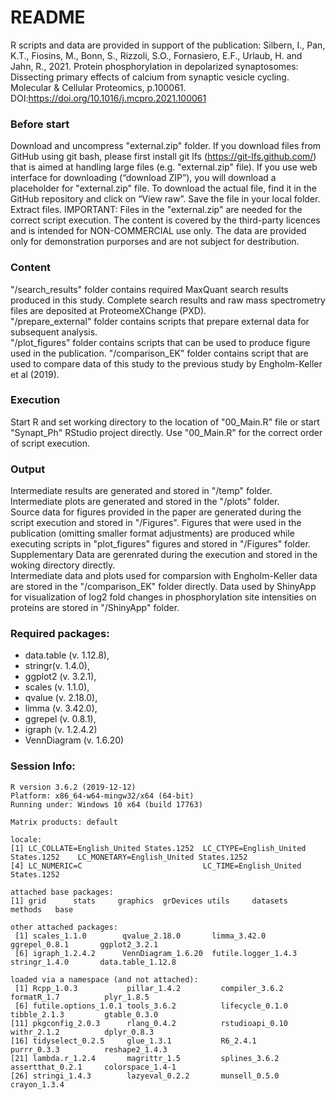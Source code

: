 # README

R scripts and data are provided in support of the publication:
Silbern, I., Pan, K.T., Fiosins, M., Bonn, S., Rizzoli, S.O., Fornasiero, E.F., Urlaub, H. and Jahn, R., 2021. Protein phosphorylation in depolarized synaptosomes: Dissecting primary effects of calcium from synaptic vesicle cycling. Molecular & Cellular Proteomics, p.100061.  
DOI:https://doi.org/10.1016/j.mcpro.2021.100061

### Before start
Download and uncompress "external.zip" folder.
If you download files from GitHub using git bash, please first install git lfs (https://git-lfs.github.com/) that is aimed at handling large files (e.g. "external.zip" file). If you use web interface for downloading (“download ZIP”), you will download a placeholder for "external.zip" file. To download the actual file, find it in the GitHub repository and click on “View raw”. Save the file in your local folder. Extract files.
IMPORTANT: Files in the "external.zip" are needed for the correct script execution. The content is covered by the third-party licences and is intended for NON-COMMERCIAL use only. The data are provided only for demonstration purporses and are not subject for destribution.   

### Content
"/search_results" folder contains required MaxQuant search results produced in this study. Complete search results and raw mass spectrometry files are deposited at ProteomeXChange (PXD).  
"/prepare_external" folder contains scripts that prepare external data for subsequent analysis.  
"/plot_figures" folder contains scripts that can be used to produce figure used in the publication.
"/comparison_EK" folder contains script that are used to compare data of this study to the previous study by Engholm-Keller et al (2019).   

### Execution
Start R and set working directory to the location of "00_Main.R" file or start "Synapt_Ph" RStudio project directly. Use "00_Main.R" for the correct order of script execution.

### Output
Intermediate results are generated and stored in "/temp" folder.  
Intermediate plots are generated and stored in the "/plots" folder.  
Source data for figures provided in the paper are generated during the script execution and stored in "/Figures".
Figures that were used in the publication (omitting smaller format adjustments) are produced while executing scripts in "plot_figures" figures and stored in "/Figures" folder.
Supplementary Data are gerenrated during the execution and stored in the woking directory directly.  
Intermediate data and plots used for comparsion with Engholm-Keller data are stored in the "/comparison_EK" folder directly. 
Data used by ShinyApp for visualization of log2 fold changes in phosphorylation site intensities on proteins are stored in "/ShinyApp" folder.

### Required packages:

- data.table (v. 1.12.8),
- stringr(v. 1.4.0),
- ggplot2 (v. 3.2.1),
- scales (v. 1.1.0),
- qvalue (v. 2.18.0),
- limma (v. 3.42.0),
- ggrepel (v. 0.8.1),
- igraph (v. 1.2.4.2)
- VennDiagram (v. 1.6.20)

### Session Info:
```
R version 3.6.2 (2019-12-12)
Platform: x86_64-w64-mingw32/x64 (64-bit)
Running under: Windows 10 x64 (build 17763)

Matrix products: default

locale:
[1] LC_COLLATE=English_United States.1252  LC_CTYPE=English_United States.1252    LC_MONETARY=English_United States.1252
[4] LC_NUMERIC=C                           LC_TIME=English_United States.1252    

attached base packages:
[1] grid      stats     graphics  grDevices utils     datasets  methods   base     

other attached packages:
 [1] scales_1.1.0        qvalue_2.18.0       limma_3.42.0        ggrepel_0.8.1       ggplot2_3.2.1      
 [6] igraph_1.2.4.2      VennDiagram_1.6.20  futile.logger_1.4.3 stringr_1.4.0       data.table_1.12.8  

loaded via a namespace (and not attached):
 [1] Rcpp_1.0.3           pillar_1.4.2         compiler_3.6.2       formatR_1.7          plyr_1.8.5          
 [6] futile.options_1.0.1 tools_3.6.2          lifecycle_0.1.0      tibble_2.1.3         gtable_0.3.0        
[11] pkgconfig_2.0.3      rlang_0.4.2          rstudioapi_0.10      withr_2.1.2          dplyr_0.8.3         
[16] tidyselect_0.2.5     glue_1.3.1           R6_2.4.1             purrr_0.3.3          reshape2_1.4.3      
[21] lambda.r_1.2.4       magrittr_1.5         splines_3.6.2        assertthat_0.2.1     colorspace_1.4-1    
[26] stringi_1.4.3        lazyeval_0.2.2       munsell_0.5.0        crayon_1.3.4               
```


